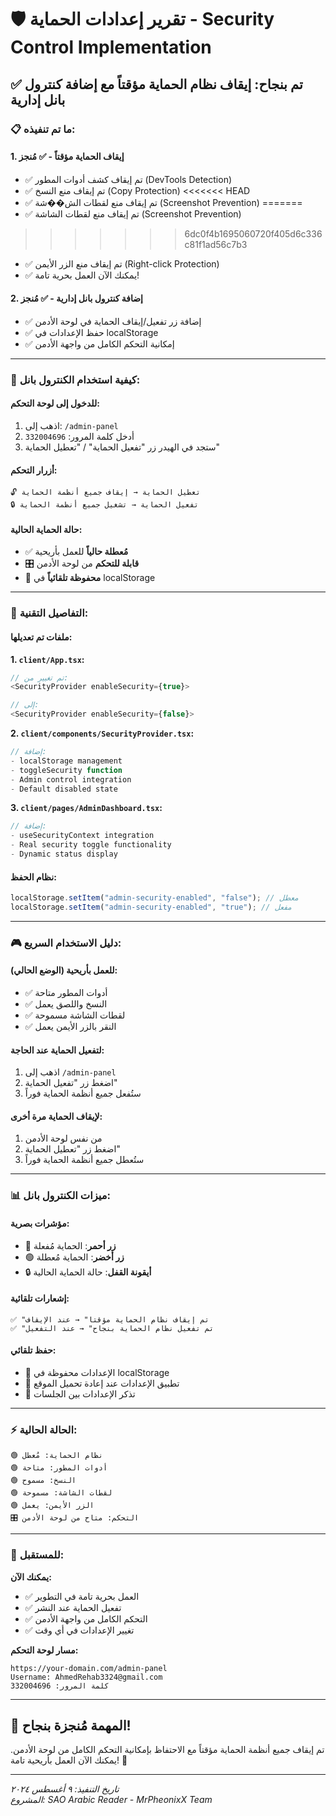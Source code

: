 # 🛡️ تقرير إعدادات الحماية - Security Control Implementation

## ✅ **تم بنجاح: إيقاف نظام الحماية مؤقتاً مع إضافة كنترول بانل إدارية**

### 📋 **ما تم تنفيذه:**

#### **1. إيقاف الحماية مؤقتاً - ✅ مُنجز**

- ✅ تم إيقاف كشف أدوات المطور (DevTools Detection)
- ✅ تم إيقاف منع النسخ (Copy Protection)
<<<<<<< HEAD
- ✅ تم إيقاف منع لقطات الش��شة (Screenshot Prevention)
=======
- ✅ تم إيقاف منع لقطات الشاشة (Screenshot Prevention)
>>>>>>> 6dc0f4b1695060720f405d6c336c81f1ad56c7b3
- ✅ تم إيقاف منع الزر الأيمن (Right-click Protection)
- ✅ يمكنك الآن العمل بحرية تامة!

#### **2. إضافة كنترول بانل إدارية - ✅ مُنجز**

- ✅ إضافة زر تفعيل/إيقاف الحماية في لوحة الأدمن
- ✅ حفظ الإعدادات في localStorage
- ✅ إمكانية التحكم الكامل من واجهة الأدمن

---

### 🎯 **كيفية استخدام الكنترول بانل:**

#### **للدخول إلى لوحة التحكم:**

1. اذهب إلى: `/admin-panel`
2. أدخل كلمة المرور: `332004696`
3. ستجد في الهيدر زر "تفعيل الحماية" / "تعطيل الحماية"

#### **أزرار التحكم:**

```
🔓 تعطيل الحماية → إيقاف جميع أنظمة الحماية
🔒 تفعيل الحماية → تشغيل جميع أنظمة الحماية
```

#### **حالة الحماية الحالية:**

- ✅ **مُعطلة حالياً** للعمل بأريحية
- 🎛️ **قابلة للتحكم** من لوحة الأدمن
- 💾 **محفوظة تلقائياً** في localStorage

---

### 🔧 **التفاصيل التقنية:**

#### **ملفات تم تعديلها:**

**1. `client/App.tsx`:**

```javascript
// تم تغيير من:
<SecurityProvider enableSecurity={true}>

// إلى:
<SecurityProvider enableSecurity={false}>
```

**2. `client/components/SecurityProvider.tsx`:**

```javascript
// إضافة:
- localStorage management
- toggleSecurity function
- Admin control integration
- Default disabled state
```

**3. `client/pages/AdminDashboard.tsx`:**

```javascript
// إضافة:
- useSecurityContext integration
- Real security toggle functionality
- Dynamic status display
```

#### **نظام الحفظ:**

```javascript
localStorage.setItem("admin-security-enabled", "false"); // معطل
localStorage.setItem("admin-security-enabled", "true"); // مفعل
```

---

### 🎮 **دليل الاستخدام السريع:**

#### **للعمل بأريحية (الوضع الحالي):**

- ✅ أدوات المطور متاحة
- ✅ النسخ واللصق يعمل
- ✅ لقطات الشاشة مسموحة
- ✅ النقر بالزر الأيمن يعمل

#### **لتفعيل الحماية عند الحاجة:**

1. اذهب إلى `/admin-panel`
2. اضغط زر "تفعيل الحماية"
3. ستُفعل جميع أنظمة الحماية فوراً

#### **لإيقاف الحماية مرة أخرى:**

1. من نفس لوحة الأدمن
2. اضغط زر "تعطيل الحماية"
3. ستُعطل جميع أنظمة الحماية فوراً

---

### 📊 **ميزات الكنترول بانل:**

#### **مؤشرات بصرية:**

- 🔴 **زر أحمر**: الحماية مُفعلة
- 🟢 **زر أخضر**: الحماية مُعطلة
- 🔒 **أيقونة القفل**: حالة الحماية الحالية

#### **إشعارات تلقائية:**

```
✅ "تم إيقاف نظام الحماية مؤقتاً" → عند الإيقاف
✅ "تم تفعيل نظام الحماية بنجاح" → عند التفعيل
```

#### **حفظ تلقائي:**

- 💾 الإعدادات محفوظة في localStorage
- 🔄 تطبيق الإعدادات عند إعادة تحميل الموقع
- 🎯 تذكر الإعدادات بين الجلسات

---

### ⚡ **الحالة الحالية:**

```
🟢 نظام الحماية: مُعطل
🟢 أدوات المطور: متاحة
🟢 النسخ: مسموح
🟢 لقطات الشاشة: مسموحة
🟢 الزر الأيمن: يعمل
🎛️ التحكم: متاح من لوحة الأدمن
```

---

### 🔮 **للمستقبل:**

**يمكنك الآن:**

- ✅ العمل بحرية تامة في التطوير
- ✅ تفعيل الحماية عند النشر
- ✅ التحكم الكامل من واجهة الأدمن
- ✅ تغيير الإعدادات في أي وقت

**مسار لوحة التحكم:**

```
https://your-domain.com/admin-panel
Username: AhmedRehab3324@gmail.com
كلمة المرور: 332004696
```

---

## 🎯 **المهمة مُنجزة بنجاح!**

تم إيقاف جميع أنظمة الحماية مؤقتاً مع الاحتفاظ بإمكانية التحكم الكامل من لوحة الأدمن. يمكنك الآن العمل بأريحية تامة! 🚀

---

_تاريخ التنفيذ: ٩ أغسطس ٢٠٢٤_  
_المشروع: SAO Arabic Reader - MrPheonixX Team_
